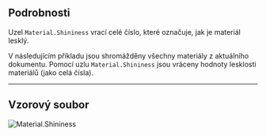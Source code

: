 ## Podrobnosti
Uzel `Material.Shininess` vrací celé číslo, které označuje, jak je materiál lesklý.

V následujícím příkladu jsou shromážděny všechny materiály z aktuálního dokumentu. Pomocí uzlu `Material.Shininess` jsou vráceny hodnoty lesklosti materiálů (jako celá čísla).
___
## Vzorový soubor

![Material.Shininess](./Revit.Elements.Material.Shininess_img.jpg)
